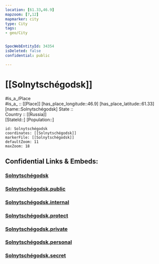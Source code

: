 ```yaml
---
location: [61.33,46.9] 
mapzoom: [7,12] 
mapmarker: city 
type: City
tags:
- geo/City


SpocWebEntityId: 34354
isDeleted: false
confidential: public

---
```


# [[Solnytschégodsk]] 

#is_a_/Place  
#is_a_ :: [[Place]] 
[has_place_longitude::46.9] 
[has_place_latitude::61.33] 
[name::Solnytschégodsk] 
State ::  
Country :: [[Russia]]  
[StateId::] 
[Population::] 



```leaflet
id: Solnytschégodsk
coordinates: [[Solnytschégodsk]] 
markerFile: [[Solnytschégodsk]] 
defaultZoom: 11 
maxZoom: 18
```


## Confidential Links & Embeds: 

### [Solnytschégodsk](/_Standards/Earth/Continent/Europe/Europe~East/Russia/Russia~NorthWest/Arkhangelsk_Oblast/City/Solnytschégodsk.md) 

### [Solnytschégodsk.public](/_public/Earth/Continent/Europe/Europe~East/Russia/Russia~NorthWest/Arkhangelsk_Oblast/City/Solnytschégodsk.public.md) 

### [Solnytschégodsk.internal](/_internal/Earth/Continent/Europe/Europe~East/Russia/Russia~NorthWest/Arkhangelsk_Oblast/City/Solnytschégodsk.internal.md) 

### [Solnytschégodsk.protect](/_protect/Earth/Continent/Europe/Europe~East/Russia/Russia~NorthWest/Arkhangelsk_Oblast/City/Solnytschégodsk.protect.md) 

### [Solnytschégodsk.private](/_private/Earth/Continent/Europe/Europe~East/Russia/Russia~NorthWest/Arkhangelsk_Oblast/City/Solnytschégodsk.private.md) 

### [Solnytschégodsk.personal](/_personal/Earth/Continent/Europe/Europe~East/Russia/Russia~NorthWest/Arkhangelsk_Oblast/City/Solnytschégodsk.personal.md) 

### [Solnytschégodsk.secret](/_secret/Earth/Continent/Europe/Europe~East/Russia/Russia~NorthWest/Arkhangelsk_Oblast/City/Solnytschégodsk.secret.md)

